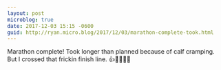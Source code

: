 ```yaml
---
layout: post
microblog: true
date: 2017-12-03 15:15 -0600
guid: http://ryan.micro.blog/2017/12/03/marathon-complete-took.html
---
```

Marathon complete! Took longer than planned because of calf cramping. But I crossed that frickin finish line. 👍🏃🏼‍♂️🍺
